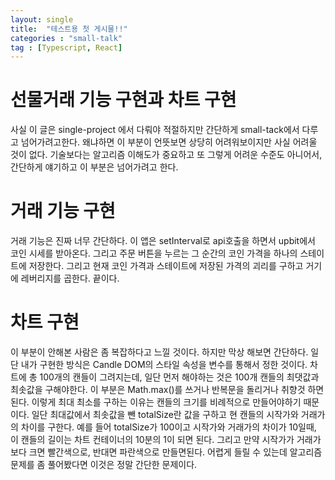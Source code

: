 ```yaml
---
layout: single
title:  "테스트용 첫 게시물!!"
categories : "small-talk"
tag : [Typescript, React]
---
```


# 선물거래 기능 구현과 차트 구현 

사실 이 글은 single-project 에서 다뤄야 적절하지만 간단하게 small-tack에서 다루고 넘어가려고한다. 왜냐하면 이 부분이 언뜻보면 상당히 어려워보이지만 사실 어려울 것이 없다. 기술보다는 알고리즘 이해도가 중요하고 또 그렇게 어려운 수준도 아니어서, 간단하게 얘기하고 이 부분은 넘어가려고 한다. 

# 거래 기능 구현

거래 기능은 진짜 너무 간단하다. 이 앱은 setInterval로 api호출을 하면서 upbit에서 코인 시세를 받아온다. 그리고 주문 버튼을 누르는 그 순간의 코인 가격을 하나의 스테이트에 저장한다. 그리고 현재 코인 가격과 스테이트에 저장된 가격의 괴리를 구하고 거기에 레버리지를 곱한다. 끝이다.

# 차트 구현

이 부분이 안해본 사람은 좀 복잡하다고 느낄 것이다. 하지만 막상 해보면 간단하다. 일단 내가 구현한 방식은 Candle DOM의 스타일 속성을 변수를 통해서 정한 것이다. 차트에 총 100개의 캔들이 그려지는데, 일단 먼저 해야하는 것은 100개 캔들의 최댓값과 최솟값을 구해야한다. 이 부분은 Math.max()를 쓰거나 반복문을 돌리거나 취향것 하면 된다. 이렇게 최대 최소를 구하는 이유는 캔들의 크기를 비례적으로 만들어야하기 때문이다. 일단 최대값에서 최솟값을 뺀 totalSize란 값을 구하고 현 캔들의 시작가와 거래가의 차이를 구한다. 예를 들어 totalSize가 100이고 시작가와 거래가의 차이가 10일때, 이 캔들의 길이는 차트 컨테이너의 10분의 1이 되면 된다. 그리고 만약 시작가가 거래가 보다 크면 빨간색으로, 반대면 파란색으로 만들면된다.  어렵게 들릴 수 있는데 알고리즘 문제를 좀 풀어봤다면 이것은 정말 간단한 문제이다. 